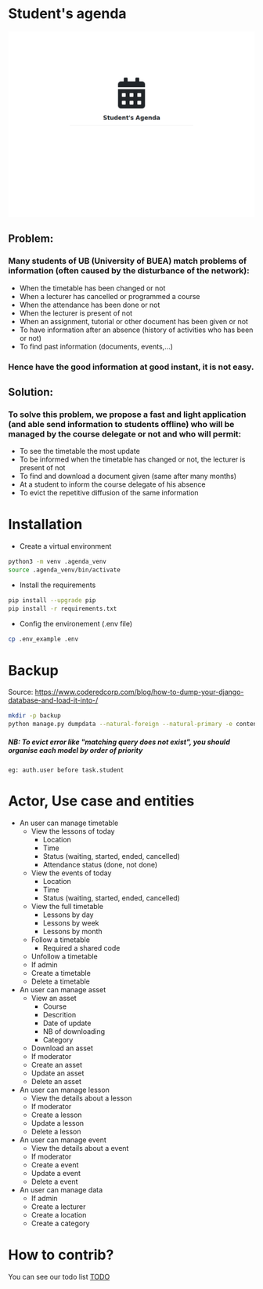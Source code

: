 # Student's agenda

![Image](https://github.com/pythonbrad/student_agenda/blob/master/snapshot.gif)

## Problem:
### Many students of UB (University of BUEA) match problems of information (often caused by the disturbance of the network):
- When the timetable has been changed or not
- When a lecturer has cancelled or programmed a course
- When the attendance has been done or not
- When the lecturer is present of not
- When an assignment, tutorial or other document has been given or not
- To have information after an absence (history of activities who has been or not)
- To find past information (documents, events,...)
### Hence have the good information at good instant, it is not easy.

## Solution:
### To solve this problem, we propose a fast and light application (and able send information to students offline) who will be managed by the course delegate or not and who will permit:
- To see the timetable the most update
- To be informed when the timetable has changed or not, the lecturer is present of not
- To find and download a document given (same after many months)
- At a student to inform the course delegate of his absence
- To evict the repetitive diffusion of the same information

# Installation
- Create a virtual environment
```sh
python3 -m venv .agenda_venv
source .agenda_venv/bin/activate
```
- Install the requirements
```sh
pip install --upgrade pip
pip install -r requirements.txt
```
- Config the environement (.env file)
```sh
cp .env_example .env
```

# Backup
Source: https://www.coderedcorp.com/blog/how-to-dump-your-django-database-and-load-it-into-/
```bash
mkdir -p backup
python manage.py dumpdata --natural-foreign --natural-primary -e contenttypes -e auth.Permission --indent 2 -o backup/$(date +%F).json
```
##### NB: To evict error like "matching query does not exist", you should organise each model by order of priority
	eg: auth.user before task.student

# Actor, Use case and entities
* An user can manage timetable
	+ View the lessons of today
		- Location
		- Time
		- Status (waiting, started, ended, cancelled)
		- Attendance status (done, not done)
	+ View the events of today
		- Location
		- Time
		- Status (waiting, started, ended, cancelled)
	+ View the full timetable
		- Lessons by day
		- Lessons by week
		- Lessons by month
	+ Follow a timetable
		- Required a shared code
	+ Unfollow a timetable
	+ If admin
	+ Create a timetable
	+ Delete a timetable
* An user can manage asset
	+ View an asset
		- Course
		- Descrition
		- Date of update
		- NB of downloading
		- Category
	+ Download an asset
	+ If moderator
	+ Create an asset
	+ Update an asset
	+ Delete an asset
* An user can manage lesson
	+ View the details about a lesson
	+ If moderator
	+ Create a lesson
	+ Update a lesson
	+ Delete a lesson
* An user can manage event
	+ View the details about a event
	+ If moderator
	+ Create a event
	+ Update a event
	+ Delete a event
* An user can manage data
	+ If admin
	+ Create a lecturer
	+ Create a location
	+ Create a category

# How to contrib?
You can see our todo list [TODO](frontend/TODO.md)